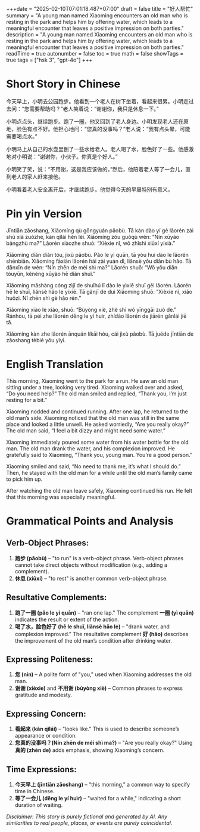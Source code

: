 +++date = "2025-02-10T07:01:18.487+07:00"
draft = false
title = "好人帮忙"
summary = "A young man named Xiaoming encounters an old man who is resting in the park and helps him by offering water, which leads to a meaningful encounter that leaves a positive impression on both parties."
description = "A young man named Xiaoming encounters an old man who is resting in the park and helps him by offering water, which leads to a meaningful encounter that leaves a positive impression on both parties."
readTime = true
autonumber = false
toc = true
math = false
showTags = true
tags = ["hsk 3", "gpt-4o"]
+++

# Short Story in Chinese  

今天早上，小明去公园跑步。他看到一个老人在树下坐着，看起来很累。小明走过去问：“您需要帮助吗？”老人笑着说：“谢谢你，我只是休息一下。”  

小明点点头，继续跑步。跑了一圈，他又回到了老人身边。小明发现老人还在原地，脸色有点不好。他担心地问：“您真的没事吗？”老人说：“我有点头晕，可能需要喝点水。”  

小明马上从自己的水壶里倒了一些水给老人。老人喝了水，脸色好了一些。他感激地对小明说：“谢谢你，小伙子。你真是个好人。”  

小明笑了笑，说：“不用谢，这是我应该做的。”然后，他陪着老人等了一会儿，直到老人的家人赶来接他。  

小明看着老人安全离开后，才继续跑步。他觉得今天的早晨特别有意义。  

# Pin yin Version  

Jīntiān zǎoshang, Xiǎomíng qù gōngyuán pǎobù. Tā kàn dào yí gè lǎorén zài shù xià zuòzhe, kàn qǐlái hěn lèi. Xiǎomíng zǒu guòqù wèn: “Nín xūyào bāngzhù ma?” Lǎorén xiàozhe shuō: “Xièxie nǐ, wǒ zhǐshì xiūxí yíxià.”  

Xiǎomíng diǎn diǎn tóu, jìxù pǎobù. Pǎo le yì quān, tā yòu huí dào le lǎorén shēnbiān. Xiǎomíng fāxiàn lǎorén hái zài yuán dì, liǎnsè yǒu diǎn bù hǎo. Tā dānxīn de wèn: “Nín zhēn de méi shì ma?” Lǎorén shuō: “Wǒ yǒu diǎn tóuyūn, kěnéng xūyào hē diǎn shuǐ.”  

Xiǎomíng mǎshàng cóng zìjǐ de shuǐhú lǐ dào le yìxiē shuǐ gěi lǎorén. Lǎorén hē le shuǐ, liǎnsè hǎo le yìxiē. Tā gǎnjī de duì Xiǎomíng shuō: “Xièxie nǐ, xiǎo huǒzi. Nǐ zhēn shì gè hǎo rén.”  

Xiǎomíng xiào le xiào, shuō: “Bùyòng xiè, zhè shì wǒ yīnggāi zuò de.” Ránhòu, tā péi zhe lǎorén děng le yí huìr, zhídào lǎorén de jiārén gǎnlái jiē tā.  

Xiǎomíng kàn zhe lǎorén ānquán líkāi hòu, cái jìxù pǎobù. Tā juéde jīntiān de zǎoshang tèbié yǒu yìyì.  

# English Translation  

This morning, Xiaoming went to the park for a run. He saw an old man sitting under a tree, looking very tired. Xiaoming walked over and asked, “Do you need help?” The old man smiled and replied, “Thank you, I’m just resting for a bit.”  

Xiaoming nodded and continued running. After one lap, he returned to the old man’s side. Xiaoming noticed that the old man was still in the same place and looked a little unwell. He asked worriedly, “Are you really okay?” The old man said, “I feel a bit dizzy and might need some water.”  

Xiaoming immediately poured some water from his water bottle for the old man. The old man drank the water, and his complexion improved. He gratefully said to Xiaoming, “Thank you, young man. You’re a good person.”  

Xiaoming smiled and said, “No need to thank me, it’s what I should do.” Then, he stayed with the old man for a while until the old man’s family came to pick him up.  

After watching the old man leave safely, Xiaoming continued his run. He felt that this morning was especially meaningful.  

# Grammatical Points and Analysis  

## Verb-Object Phrases:  
1. **跑步 (pǎobù)** – "to run" is a verb-object phrase. Verb-object phrases cannot take direct objects without modification (e.g., adding a complement).  
2. **休息 (xiūxí)** – "to rest" is another common verb-object phrase.  

## Resultative Complements:  
1. **跑了一圈 (pǎo le yì quān)** – "ran one lap." The complement **一圈 (yì quān)** indicates the result or extent of the action.  
2. **喝了水，脸色好了 (hē le shuǐ, liǎnsè hǎo le)** – "drank water, and complexion improved." The resultative complement **好 (hǎo)** describes the improvement of the old man’s condition after drinking water.  

## Expressing Politeness:  
1. **您 (nín)** – A polite form of "you," used when Xiaoming addresses the old man.  
2. **谢谢 (xièxie)** and **不用谢 (bùyòng xiè)** – Common phrases to express gratitude and modesty.  

## Expressing Concern:  
1. **看起来 (kàn qǐlái)** – "looks like." This is used to describe someone’s appearance or condition.  
2. **您真的没事吗？(Nín zhēn de méi shì ma?)** – "Are you really okay?" Using **真的 (zhēn de)** adds emphasis, showing Xiaoming’s concern.  

## Time Expressions:  
1. **今天早上 (jīntiān zǎoshang)** – "this morning," a common way to specify time in Chinese.  
2. **等了一会儿 (děng le yí huìr)** – "waited for a while," indicating a short duration of waiting.  

*Disclaimer: This story is purely fictional and generated by AI. Any similarities to real people, places, or events are purely coincidental.*

